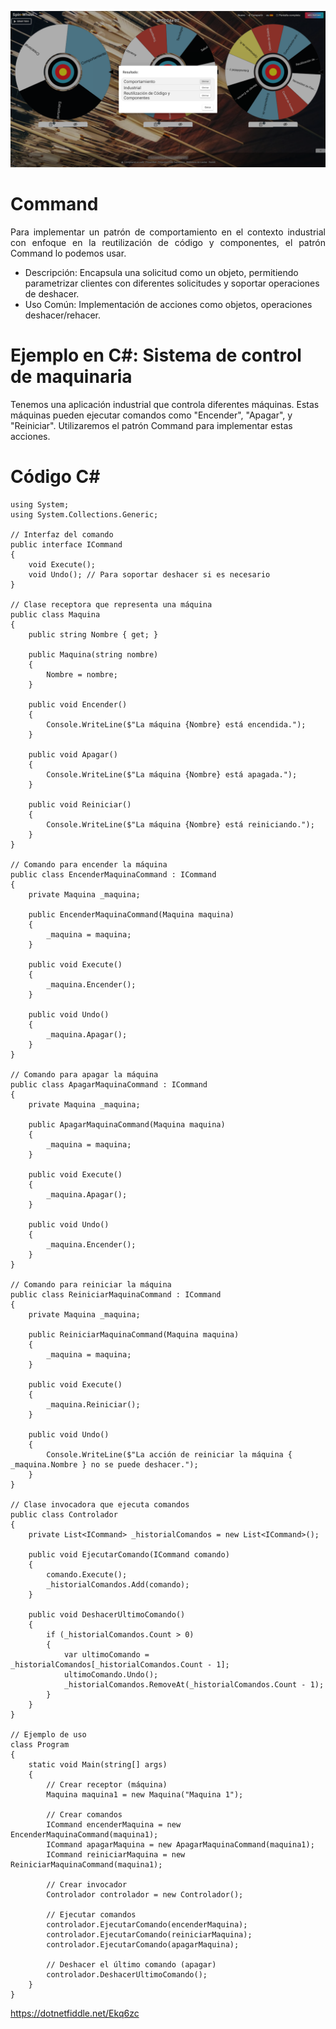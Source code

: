 ![Ruleta](img/Ruleta.PNG)

# Command

<p align="justify">
Para implementar un patrón de comportamiento en el contexto industrial con enfoque en la reutilización de código y componentes, el patrón Command lo podemos usar.

  - Descripción: Encapsula una solicitud como un objeto, permitiendo parametrizar clientes con diferentes solicitudes y soportar operaciones de deshacer.
  - Uso Común: Implementación de acciones como objetos, operaciones deshacer/rehacer.
<p align="justify">

# Ejemplo en C#: Sistema de control de maquinaria

<p align="justify">
  
Tenemos una aplicación industrial que controla diferentes máquinas. Estas máquinas pueden ejecutar comandos como "Encender", "Apagar", y "Reiniciar". Utilizaremos el patrón Command para implementar estas acciones.
  
</p>

# Código C#

```
using System;
using System.Collections.Generic;

// Interfaz del comando
public interface ICommand
{
    void Execute();
    void Undo(); // Para soportar deshacer si es necesario
}

// Clase receptora que representa una máquina
public class Maquina
{
    public string Nombre { get; }

    public Maquina(string nombre)
    {
        Nombre = nombre;
    }

    public void Encender()
    {
        Console.WriteLine($"La máquina {Nombre} está encendida.");
    }

    public void Apagar()
    {
        Console.WriteLine($"La máquina {Nombre} está apagada.");
    }

    public void Reiniciar()
    {
        Console.WriteLine($"La máquina {Nombre} está reiniciando.");
    }
}

// Comando para encender la máquina
public class EncenderMaquinaCommand : ICommand
{
    private Maquina _maquina;

    public EncenderMaquinaCommand(Maquina maquina)
    {
        _maquina = maquina;
    }

    public void Execute()
    {
        _maquina.Encender();
    }

    public void Undo()
    {
        _maquina.Apagar();
    }
}

// Comando para apagar la máquina
public class ApagarMaquinaCommand : ICommand
{
    private Maquina _maquina;

    public ApagarMaquinaCommand(Maquina maquina)
    {
        _maquina = maquina;
    }

    public void Execute()
    {
        _maquina.Apagar();
    }

    public void Undo()
    {
        _maquina.Encender();
    }
}

// Comando para reiniciar la máquina
public class ReiniciarMaquinaCommand : ICommand
{
    private Maquina _maquina;

    public ReiniciarMaquinaCommand(Maquina maquina)
    {
        _maquina = maquina;
    }

    public void Execute()
    {
        _maquina.Reiniciar();
    }

    public void Undo()
    {
        Console.WriteLine($"La acción de reiniciar la máquina { _maquina.Nombre } no se puede deshacer.");
    }
}

// Clase invocadora que ejecuta comandos
public class Controlador
{
    private List<ICommand> _historialComandos = new List<ICommand>();

    public void EjecutarComando(ICommand comando)
    {
        comando.Execute();
        _historialComandos.Add(comando);
    }

    public void DeshacerUltimoComando()
    {
        if (_historialComandos.Count > 0)
        {
            var ultimoComando = _historialComandos[_historialComandos.Count - 1];
            ultimoComando.Undo();
            _historialComandos.RemoveAt(_historialComandos.Count - 1);
        }
    }
}

// Ejemplo de uso
class Program
{
    static void Main(string[] args)
    {
        // Crear receptor (máquina)
        Maquina maquina1 = new Maquina("Maquina 1");

        // Crear comandos
        ICommand encenderMaquina = new EncenderMaquinaCommand(maquina1);
        ICommand apagarMaquina = new ApagarMaquinaCommand(maquina1);
        ICommand reiniciarMaquina = new ReiniciarMaquinaCommand(maquina1);

        // Crear invocador
        Controlador controlador = new Controlador();

        // Ejecutar comandos
        controlador.EjecutarComando(encenderMaquina);
        controlador.EjecutarComando(reiniciarMaquina);
        controlador.EjecutarComando(apagarMaquina);

        // Deshacer el último comando (apagar)
        controlador.DeshacerUltimoComando();
    }
}

```

https://dotnetfiddle.net/Ekq6zc
